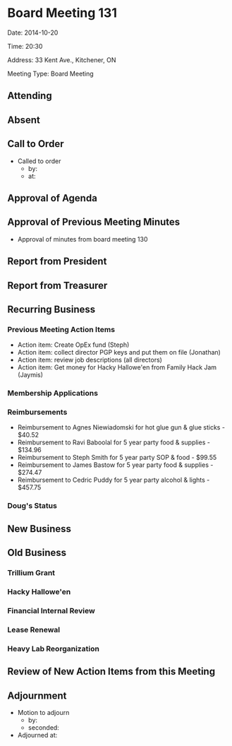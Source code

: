 # Board Meeting 131

Date: 2014-10-20

Time: 20:30

Address: 33 Kent Ave., Kitchener, ON

Meeting Type: Board Meeting

## Attending

## Absent

## Call to Order
* Called to order
    * by: 
    * at: 

## Approval of Agenda

## Approval of Previous Meeting Minutes
* Approval of minutes from board meeting 130

## Report from President

## Report from Treasurer

## Recurring Business

### Previous Meeting Action Items
* Action item: Create OpEx fund (Steph)
* Action item: collect director PGP keys and put them on file (Jonathan)
* Action item: review job descriptions (all directors)
* Action item: Get money for Hacky Hallowe'en from Family Hack Jam (Jaymis)

### Membership Applications

### Reimbursements
* Reimbursement to Agnes Niewiadomski for hot glue gun & glue sticks - $40.52
* Reimbursement to Ravi Baboolal for 5 year party food & supplies - $134.96
* Reimbursement to Steph Smith for 5 year party SOP & food - $99.55
* Reimbursement to James Bastow for 5 year party food & supplies - $274.47
* Reimbursement to Cedric Puddy for 5 year party alcohol & lights - $457.75

### Doug's Status

## New Business

## Old Business

### Trillium Grant

### Hacky Hallowe'en

### Financial Internal Review

### Lease Renewal

### Heavy Lab Reorganization

## Review of New Action Items from this Meeting

## Adjournment
* Motion to adjourn
    * by: 
    * seconded: 
* Adjourned at: 
